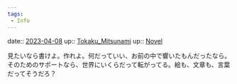 ```yaml
---
tags:
 - Info
---
```


date:: [2023-04-08](/Daily_Note/2023-04-08.md)
up:: [Tokaku_Mitsunami](Bar/Novel/Nacaria/Tokaku_Mitsunami.md)
up:: [Novel](../Bar/Novel/Topics/Novel.md)

見たいなら書けよ。作れよ。何だっていい、お前の中で響いたもんだったなら。
そのためのサポートなら、世界にいくらだって転がってる。絵も、文章も、言葉だってそうだろ？